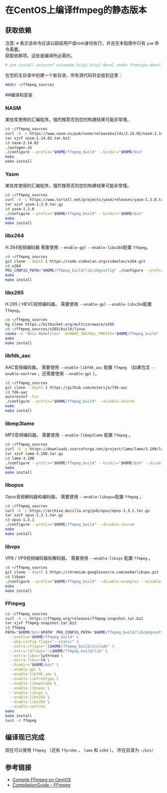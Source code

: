 # 在CentOS上编译ffmpeg的静态版本

## 获取依赖
注意: `#` 表示该命令应该以超级用户或root身份执行，并且在本指南中只有 `yum` 命令需要。  
获取依赖项。这些是编译所必需的。
```bash
# yum install autoconf automake bzip2 bzip2-devel cmake freetype-devel gcc gcc-c++ git libtool make mercurial pkgconfig zlib-devel
```
在您的主目录中创建一个新目录，所有源代码将会放到这里：
```bash
mkdir ~/ffmpeg_sources
```

##编译和安装
### NASM
某些库使用的汇编程序。强烈推荐否则您的构建结果可能非常慢。
```bash
cd ~/ffmpeg_sources
curl -O -L https://www.nasm.us/pub/nasm/releasebuilds/2.14.02/nasm-2.14.02.tar.bz2
tar xjvf nasm-2.14.02.tar.bz2
cd nasm-2.14.02
./autogen.sh
./configure --prefix="$HOME/ffmpeg_build" --bindir="$HOME/bin"
make
make install
```
### Yasm
某些库使用的汇编程序。强烈推荐否则您的构建结果可能非常慢。
```bash
cd ~/ffmpeg_sources
curl -O -L https://www.tortall.net/projects/yasm/releases/yasm-1.3.0.tar.gz
tar xzvf yasm-1.3.0.tar.gz
cd yasm-1.3.0
./configure --prefix="$HOME/ffmpeg_build" --bindir="$HOME/bin"
make
make install
```
### libx264
H.264视频编码器
需要使用 `--enable-gpl` `--enable-libx264`配置 `ffmpeg`。
```bash
cd ~/ffmpeg_sources
git clone --depth 1 https://code.videolan.org/videolan/x264.git
cd x264
PKG_CONFIG_PATH="$HOME/ffmpeg_build/lib/pkgconfig" ./configure --prefix="$HOME/ffmpeg_build" --bindir="$HOME/bin" --enable-static
make
make install
```
### libx265
H.265 / HEVC视频编码器。
需要使用 `--enable-gpl` `--enable-libx264`配置 `ffmpeg`。
```bash
cd ~/ffmpeg_sources
hg clone https://bitbucket.org/multicoreware/x265
cd ~/ffmpeg_sources/x265/build/linux
cmake -G "Unix Makefiles" -DCMAKE_INSTALL_PREFIX="$HOME/ffmpeg_build" -DENABLE_SHARED:bool=off ../../source
make
make install
```
### libfdk_aac
AAC音频编码器。
需要使用 `--enable-libfdk_aac` 配置 `ffmpeg` （如果包含 `--enable-nonfree` ，还需要使用 `--enable-gpl` ）。
```bash
cd ~/ffmpeg_sources
git clone --depth 1 https://github.com/mstorsjo/fdk-aac
cd fdk-aac
autoreconf -fiv
./configure --prefix="$HOME/ffmpeg_build" --disable-shared
make
make install
```
### libmp3lame
MP3音频编码器。
需要使用 `--enable-libmp3lame` 配置 `ffmpeg` 。
```bash
cd ~/ffmpeg_sources
curl -O -L https://downloads.sourceforge.net/project/lame/lame/3.100/lame-3.100.tar.gz
tar xzvf lame-3.100.tar.gz
cd lame-3.100
./configure --prefix="$HOME/ffmpeg_build" --bindir="$HOME/bin" --disable-shared --enable-nasm
make
make install
```
### libopus
Opus音频解码器和编码器。
需要使用 `--enable-libopus`配置 `ffmpeg` 。
```bash
cd ~/ffmpeg_sources
curl -O -L https://archive.mozilla.org/pub/opus/opus-1.3.1.tar.gz
tar xzvf opus-1.3.1.tar.gz
cd opus-1.3.1
./configure --prefix="$HOME/ffmpeg_build" --disable-shared
make
make install
```
### libvpx
VP8 / VP9视频编码器和解码器。
需要使用 `--enable-libvpx` 配置 `ffmpeg` 。
```bash
cd ~/ffmpeg_sources
git clone --depth 1 https://chromium.googlesource.com/webm/libvpx.git
cd libvpx
./configure --prefix="$HOME/ffmpeg_build" --disable-examples --disable-unit-tests --enable-vp9-highbitdepth --as=yasm
make
make install
```
### FFmpeg
```bash
cd ~/ffmpeg_sources
curl -O -L https://ffmpeg.org/releases/ffmpeg-snapshot.tar.bz2
tar xjvf ffmpeg-snapshot.tar.bz2
cd ffmpeg
PATH="$HOME/bin:$PATH" PKG_CONFIG_PATH="$HOME/ffmpeg_build/lib/pkgconfig" ./configure \
  --prefix="$HOME/ffmpeg_build" \
  --pkg-config-flags="--static" \
  --extra-cflags="-I$HOME/ffmpeg_build/include" \
  --extra-ldflags="-L$HOME/ffmpeg_build/lib" \
  --extra-libs=-lpthread \
  --extra-libs=-lm \
  --bindir="$HOME/bin" \
  --enable-gpl \
  --enable-libfdk_aac \
  --enable-libfreetype \
  --enable-libmp3lame \
  --enable-libopus \
  --enable-libvpx \
  --enable-libx264 \
  --enable-libx265 \
  --enable-nonfree
make
make install
hash -d ffmpeg
```
## 编译现已完成
现在可以使用 `ffmpeg` （还有 `ffprobe` ， `lame` 和 `x264` ）。 所在目录为 `~/bin/`

## 参考链接
- [Compile FFmpeg on CentOS](https://trac.ffmpeg.org/wiki/CompilationGuide/Centos)
- [CompilationGuide – FFmpeg](https://trac.ffmpeg.org/wiki/CompilationGuide)
